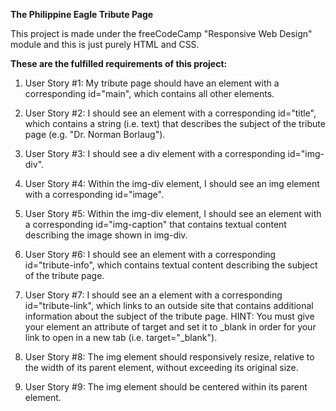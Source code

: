 **The Philippine Eagle Tribute Page**

This project is made under the freeCodeCamp "Responsive Web Design" module and this is just purely HTML and CSS.

**These are the fulfilled requirements of this project:**

1) User Story #1: My tribute page should have an element with a corresponding id="main", which contains all other elements.

2) User Story #2: I should see an element with a corresponding id="title", which contains a string (i.e. text) that describes the subject of the tribute page (e.g. "Dr. Norman Borlaug").

3) User Story #3: I should see a div element with a corresponding id="img-div".

4) User Story #4: Within the img-div element, I should see an img element with a corresponding id="image".

5) User Story #5: Within the img-div element, I should see an element with a corresponding id="img-caption" that contains textual content describing the image shown in img-div.

6) User Story #6: I should see an element with a corresponding id="tribute-info", which contains textual content describing the subject of the tribute page.

7) User Story #7: I should see an a element with a corresponding id="tribute-link", which links to an outside site that contains additional information about the subject of the tribute page. HINT: You must give your element an attribute of target and set it to _blank in order for your link to open in a new tab (i.e. target="_blank").

8) User Story #8: The img element should responsively resize, relative to the width of its parent element, without exceeding its original size.

9) User Story #9: The img element should be centered within its parent element.
